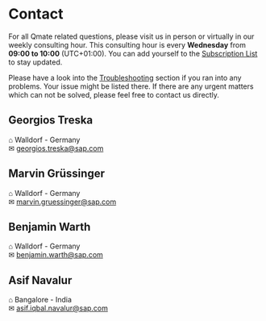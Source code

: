 # Contact
For all Qmate related questions, please visit us in person or virtually in our weekly consulting hour. This consulting hour is every **Wednesday** from **09:00 to 10:00** (UTC+01:00). You can add yourself to the [Subscription List](TODO) to stay updated.

Please have a look into the [Troubleshooting](./troubleshooting.md) section if you ran into any problems. Your issue might be listed there. If there are any urgent matters which can not be solved, please feel free to contact us directly. 

## Georgios Treska
⌂ Walldorf - Germany\
✉ georgios.treska@sap.com

## Marvin Grüssinger
⌂ Walldorf - Germany\
✉ marvin.gruessinger@sap.com

## Benjamin Warth
⌂ Walldorf - Germany\
✉ benjamin.warth@sap.com

## Asif Navalur
⌂ Bangalore - India\
✉ asif.iqbal.navalur@sap.com